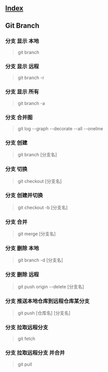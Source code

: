## [Index](./git_index.md)
## Git Branch
### 分支 显示 本地
> git branch
### 分支 显示 远程
> git branch -r
### 分支 显示 所有
> git branch -a
### 分支 合并图
> git log --graph --decorate --all --oneline
### 分支 创建
> git branch [分支名]
### 分支 切换
> git checkout [分支名]
### 分支 创建并切换
> git checkout -b [分支名]
### 分支 合并
> git merge [分支名]
### 分支 删除 本地
> git branch -d [分支名]
### 分支 删除 远程
> git push origin --delete [分支名]
### 分支 推送本地仓库到远程仓库某分支
> git push [仓库名] [分支名]
### 分支 拉取远程分支
> git fetch
### 分支 拉取远程分支 并合并
> git pull
